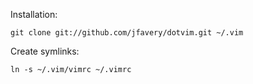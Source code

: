 Installation:

	git clone git://github.com/jfavery/dotvim.git ~/.vim

Create symlinks:

	ln -s ~/.vim/vimrc ~/.vimrc
